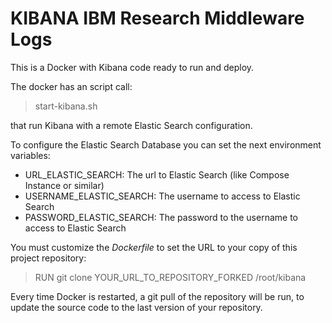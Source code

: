 # KIBANA IBM Research Middleware Logs

This is a Docker with Kibana code ready to run and deploy.

The docker has an script call:

> start-kibana.sh

that run Kibana with a remote Elastic Search configuration.

To configure the Elastic Search Database you can set the next environment variables:

- URL_ELASTIC_SEARCH: The url to Elastic Search (like Compose Instance or similar)
- USERNAME_ELASTIC_SEARCH: The username to access to Elastic Search
- PASSWORD_ELASTIC_SEARCH: The password to the username to access to Elastic Search

You must customize the *Dockerfile* to set the URL to your copy of this project repository:

> RUN git clone YOUR_URL_TO_REPOSITORY_FORKED /root/kibana

Every time Docker is restarted, a git pull of the repository will be run, to update the source code to the last version of your repository.
